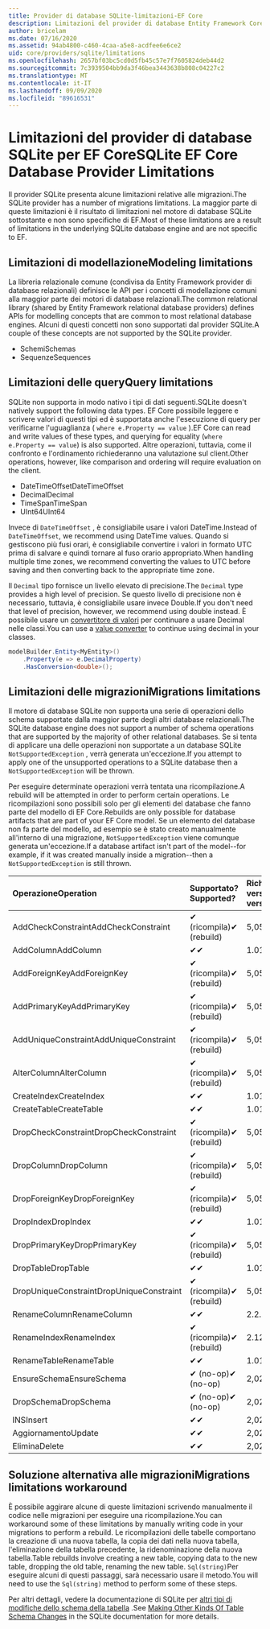 ```yaml
---
title: Provider di database SQLite-limitazioni-EF Core
description: Limitazioni del provider di database Entity Framework Core SQLite rispetto ad altri provider
author: bricelam
ms.date: 07/16/2020
ms.assetid: 94ab4800-c460-4caa-a5e8-acdfee6e6ce2
uid: core/providers/sqlite/limitations
ms.openlocfilehash: 2657bf03bc5cd0d5fb45c57e7f7605824deb44d2
ms.sourcegitcommit: 7c3939504bb9da3f46bea3443638b808c04227c2
ms.translationtype: MT
ms.contentlocale: it-IT
ms.lasthandoff: 09/09/2020
ms.locfileid: "89616531"
---
```

# <a name="sqlite-ef-core-database-provider-limitations"></a><span data-ttu-id="d13ad-103">Limitazioni del provider di database SQLite per EF Core</span><span class="sxs-lookup"><span data-stu-id="d13ad-103">SQLite EF Core Database Provider Limitations</span></span>

<span data-ttu-id="d13ad-104">Il provider SQLite presenta alcune limitazioni relative alle migrazioni.</span><span class="sxs-lookup"><span data-stu-id="d13ad-104">The SQLite provider has a number of migrations limitations.</span></span> <span data-ttu-id="d13ad-105">La maggior parte di queste limitazioni è il risultato di limitazioni nel motore di database SQLite sottostante e non sono specifiche di EF.</span><span class="sxs-lookup"><span data-stu-id="d13ad-105">Most of these limitations are a result of limitations in the underlying SQLite database engine and are not specific to EF.</span></span>

## <a name="modeling-limitations"></a><span data-ttu-id="d13ad-106">Limitazioni di modellazione</span><span class="sxs-lookup"><span data-stu-id="d13ad-106">Modeling limitations</span></span>

<span data-ttu-id="d13ad-107">La libreria relazionale comune (condivisa da Entity Framework provider di database relazionali) definisce le API per i concetti di modellazione comuni alla maggior parte dei motori di database relazionali.</span><span class="sxs-lookup"><span data-stu-id="d13ad-107">The common relational library (shared by Entity Framework relational database providers) defines APIs for modelling concepts that are common to most relational database engines.</span></span> <span data-ttu-id="d13ad-108">Alcuni di questi concetti non sono supportati dal provider SQLite.</span><span class="sxs-lookup"><span data-stu-id="d13ad-108">A couple of these concepts are not supported by the SQLite provider.</span></span>

* <span data-ttu-id="d13ad-109">Schemi</span><span class="sxs-lookup"><span data-stu-id="d13ad-109">Schemas</span></span>
* <span data-ttu-id="d13ad-110">Sequenze</span><span class="sxs-lookup"><span data-stu-id="d13ad-110">Sequences</span></span>

## <a name="query-limitations"></a><span data-ttu-id="d13ad-111">Limitazioni delle query</span><span class="sxs-lookup"><span data-stu-id="d13ad-111">Query limitations</span></span>

<span data-ttu-id="d13ad-112">SQLite non supporta in modo nativo i tipi di dati seguenti.</span><span class="sxs-lookup"><span data-stu-id="d13ad-112">SQLite doesn't natively support the following data types.</span></span> <span data-ttu-id="d13ad-113">EF Core possibile leggere e scrivere valori di questi tipi ed è supportata anche l'esecuzione di query per verificarne l'uguaglianza ( `where e.Property == value` ).</span><span class="sxs-lookup"><span data-stu-id="d13ad-113">EF Core can read and write values of these types, and querying for equality (`where e.Property == value`) is also supported.</span></span> <span data-ttu-id="d13ad-114">Altre operazioni, tuttavia, come il confronto e l'ordinamento richiederanno una valutazione sul client.</span><span class="sxs-lookup"><span data-stu-id="d13ad-114">Other operations, however, like comparison and ordering will require evaluation on the client.</span></span>

* <span data-ttu-id="d13ad-115">DateTimeOffset</span><span class="sxs-lookup"><span data-stu-id="d13ad-115">DateTimeOffset</span></span>
* <span data-ttu-id="d13ad-116">Decimal</span><span class="sxs-lookup"><span data-stu-id="d13ad-116">Decimal</span></span>
* <span data-ttu-id="d13ad-117">TimeSpan</span><span class="sxs-lookup"><span data-stu-id="d13ad-117">TimeSpan</span></span>
* <span data-ttu-id="d13ad-118">UInt64</span><span class="sxs-lookup"><span data-stu-id="d13ad-118">UInt64</span></span>

<span data-ttu-id="d13ad-119">Invece di `DateTimeOffset` , è consigliabile usare i valori DateTime.</span><span class="sxs-lookup"><span data-stu-id="d13ad-119">Instead of `DateTimeOffset`, we recommend using DateTime values.</span></span> <span data-ttu-id="d13ad-120">Quando si gestiscono più fusi orari, è consigliabile convertire i valori in formato UTC prima di salvare e quindi tornare al fuso orario appropriato.</span><span class="sxs-lookup"><span data-stu-id="d13ad-120">When handling multiple time zones, we recommend converting the values to UTC before saving and then converting back to the appropriate time zone.</span></span>

<span data-ttu-id="d13ad-121">Il `Decimal` tipo fornisce un livello elevato di precisione.</span><span class="sxs-lookup"><span data-stu-id="d13ad-121">The `Decimal` type provides a high level of precision.</span></span> <span data-ttu-id="d13ad-122">Se questo livello di precisione non è necessario, tuttavia, è consigliabile usare invece Double.</span><span class="sxs-lookup"><span data-stu-id="d13ad-122">If you don't need that level of precision, however, we recommend using double instead.</span></span> <span data-ttu-id="d13ad-123">È possibile usare un [convertitore di valori](xref:core/modeling/value-conversions) per continuare a usare Decimal nelle classi.</span><span class="sxs-lookup"><span data-stu-id="d13ad-123">You can use a [value converter](xref:core/modeling/value-conversions) to continue using decimal in your classes.</span></span>

``` csharp
modelBuilder.Entity<MyEntity>()
    .Property(e => e.DecimalProperty)
    .HasConversion<double>();
```

## <a name="migrations-limitations"></a><span data-ttu-id="d13ad-124">Limitazioni delle migrazioni</span><span class="sxs-lookup"><span data-stu-id="d13ad-124">Migrations limitations</span></span>

<span data-ttu-id="d13ad-125">Il motore di database SQLite non supporta una serie di operazioni dello schema supportate dalla maggior parte degli altri database relazionali.</span><span class="sxs-lookup"><span data-stu-id="d13ad-125">The SQLite database engine does not support a number of schema operations that are supported by the majority of other relational databases.</span></span> <span data-ttu-id="d13ad-126">Se si tenta di applicare una delle operazioni non supportate a un database SQLite `NotSupportedException` , verrà generata un'eccezione.</span><span class="sxs-lookup"><span data-stu-id="d13ad-126">If you attempt to apply one of the unsupported operations to a SQLite database then a `NotSupportedException` will be thrown.</span></span>

<span data-ttu-id="d13ad-127">Per eseguire determinate operazioni verrà tentata una ricompilazione.</span><span class="sxs-lookup"><span data-stu-id="d13ad-127">A rebuild will be attempted in order to perform certain operations.</span></span> <span data-ttu-id="d13ad-128">Le ricompilazioni sono possibili solo per gli elementi del database che fanno parte del modello di EF Core.</span><span class="sxs-lookup"><span data-stu-id="d13ad-128">Rebuilds are only possible for database artifacts that are part of your EF Core model.</span></span> <span data-ttu-id="d13ad-129">Se un elemento del database non fa parte del modello, ad esempio se è stato creato manualmente all'interno di una migrazione, `NotSupportedException` viene comunque generata un'eccezione.</span><span class="sxs-lookup"><span data-stu-id="d13ad-129">If a database artifact isn't part of the model--for example, if it was created manually inside a migration--then a `NotSupportedException` is still thrown.</span></span>

| <span data-ttu-id="d13ad-130">Operazione</span><span class="sxs-lookup"><span data-stu-id="d13ad-130">Operation</span></span>            | <span data-ttu-id="d13ad-131">Supportato?</span><span class="sxs-lookup"><span data-stu-id="d13ad-131">Supported?</span></span>  | <span data-ttu-id="d13ad-132">Richiede la versione</span><span class="sxs-lookup"><span data-stu-id="d13ad-132">Requires version</span></span> |
|:---------------------|:------------|:-----------------|
| <span data-ttu-id="d13ad-133">AddCheckConstraint</span><span class="sxs-lookup"><span data-stu-id="d13ad-133">AddCheckConstraint</span></span>   | <span data-ttu-id="d13ad-134">✔ (ricompila)</span><span class="sxs-lookup"><span data-stu-id="d13ad-134">✔ (rebuild)</span></span> | <span data-ttu-id="d13ad-135">5,0</span><span class="sxs-lookup"><span data-stu-id="d13ad-135">5.0</span></span>              |
| <span data-ttu-id="d13ad-136">AddColumn</span><span class="sxs-lookup"><span data-stu-id="d13ad-136">AddColumn</span></span>            | <span data-ttu-id="d13ad-137">✔</span><span class="sxs-lookup"><span data-stu-id="d13ad-137">✔</span></span>           | <span data-ttu-id="d13ad-138">1.0</span><span class="sxs-lookup"><span data-stu-id="d13ad-138">1.0</span></span>              |
| <span data-ttu-id="d13ad-139">AddForeignKey</span><span class="sxs-lookup"><span data-stu-id="d13ad-139">AddForeignKey</span></span>        | <span data-ttu-id="d13ad-140">✔ (ricompila)</span><span class="sxs-lookup"><span data-stu-id="d13ad-140">✔ (rebuild)</span></span> | <span data-ttu-id="d13ad-141">5,0</span><span class="sxs-lookup"><span data-stu-id="d13ad-141">5.0</span></span>              |
| <span data-ttu-id="d13ad-142">AddPrimaryKey</span><span class="sxs-lookup"><span data-stu-id="d13ad-142">AddPrimaryKey</span></span>        | <span data-ttu-id="d13ad-143">✔ (ricompila)</span><span class="sxs-lookup"><span data-stu-id="d13ad-143">✔ (rebuild)</span></span> | <span data-ttu-id="d13ad-144">5,0</span><span class="sxs-lookup"><span data-stu-id="d13ad-144">5.0</span></span>              |
| <span data-ttu-id="d13ad-145">AddUniqueConstraint</span><span class="sxs-lookup"><span data-stu-id="d13ad-145">AddUniqueConstraint</span></span>  | <span data-ttu-id="d13ad-146">✔ (ricompila)</span><span class="sxs-lookup"><span data-stu-id="d13ad-146">✔ (rebuild)</span></span> | <span data-ttu-id="d13ad-147">5,0</span><span class="sxs-lookup"><span data-stu-id="d13ad-147">5.0</span></span>              |
| <span data-ttu-id="d13ad-148">AlterColumn</span><span class="sxs-lookup"><span data-stu-id="d13ad-148">AlterColumn</span></span>          | <span data-ttu-id="d13ad-149">✔ (ricompila)</span><span class="sxs-lookup"><span data-stu-id="d13ad-149">✔ (rebuild)</span></span> | <span data-ttu-id="d13ad-150">5,0</span><span class="sxs-lookup"><span data-stu-id="d13ad-150">5.0</span></span>              |
| <span data-ttu-id="d13ad-151">CreateIndex</span><span class="sxs-lookup"><span data-stu-id="d13ad-151">CreateIndex</span></span>          | <span data-ttu-id="d13ad-152">✔</span><span class="sxs-lookup"><span data-stu-id="d13ad-152">✔</span></span>           | <span data-ttu-id="d13ad-153">1.0</span><span class="sxs-lookup"><span data-stu-id="d13ad-153">1.0</span></span>              |
| <span data-ttu-id="d13ad-154">CreateTable</span><span class="sxs-lookup"><span data-stu-id="d13ad-154">CreateTable</span></span>          | <span data-ttu-id="d13ad-155">✔</span><span class="sxs-lookup"><span data-stu-id="d13ad-155">✔</span></span>           | <span data-ttu-id="d13ad-156">1.0</span><span class="sxs-lookup"><span data-stu-id="d13ad-156">1.0</span></span>              |
| <span data-ttu-id="d13ad-157">DropCheckConstraint</span><span class="sxs-lookup"><span data-stu-id="d13ad-157">DropCheckConstraint</span></span>  | <span data-ttu-id="d13ad-158">✔ (ricompila)</span><span class="sxs-lookup"><span data-stu-id="d13ad-158">✔ (rebuild)</span></span> | <span data-ttu-id="d13ad-159">5,0</span><span class="sxs-lookup"><span data-stu-id="d13ad-159">5.0</span></span>              |
| <span data-ttu-id="d13ad-160">DropColumn</span><span class="sxs-lookup"><span data-stu-id="d13ad-160">DropColumn</span></span>           | <span data-ttu-id="d13ad-161">✔ (ricompila)</span><span class="sxs-lookup"><span data-stu-id="d13ad-161">✔ (rebuild)</span></span> | <span data-ttu-id="d13ad-162">5,0</span><span class="sxs-lookup"><span data-stu-id="d13ad-162">5.0</span></span>              |
| <span data-ttu-id="d13ad-163">DropForeignKey</span><span class="sxs-lookup"><span data-stu-id="d13ad-163">DropForeignKey</span></span>       | <span data-ttu-id="d13ad-164">✔ (ricompila)</span><span class="sxs-lookup"><span data-stu-id="d13ad-164">✔ (rebuild)</span></span> | <span data-ttu-id="d13ad-165">5,0</span><span class="sxs-lookup"><span data-stu-id="d13ad-165">5.0</span></span>              |
| <span data-ttu-id="d13ad-166">DropIndex</span><span class="sxs-lookup"><span data-stu-id="d13ad-166">DropIndex</span></span>            | <span data-ttu-id="d13ad-167">✔</span><span class="sxs-lookup"><span data-stu-id="d13ad-167">✔</span></span>           | <span data-ttu-id="d13ad-168">1.0</span><span class="sxs-lookup"><span data-stu-id="d13ad-168">1.0</span></span>              |
| <span data-ttu-id="d13ad-169">DropPrimaryKey</span><span class="sxs-lookup"><span data-stu-id="d13ad-169">DropPrimaryKey</span></span>       | <span data-ttu-id="d13ad-170">✔ (ricompila)</span><span class="sxs-lookup"><span data-stu-id="d13ad-170">✔ (rebuild)</span></span> | <span data-ttu-id="d13ad-171">5,0</span><span class="sxs-lookup"><span data-stu-id="d13ad-171">5.0</span></span>              |
| <span data-ttu-id="d13ad-172">DropTable</span><span class="sxs-lookup"><span data-stu-id="d13ad-172">DropTable</span></span>            | <span data-ttu-id="d13ad-173">✔</span><span class="sxs-lookup"><span data-stu-id="d13ad-173">✔</span></span>           | <span data-ttu-id="d13ad-174">1.0</span><span class="sxs-lookup"><span data-stu-id="d13ad-174">1.0</span></span>              |
| <span data-ttu-id="d13ad-175">DropUniqueConstraint</span><span class="sxs-lookup"><span data-stu-id="d13ad-175">DropUniqueConstraint</span></span> | <span data-ttu-id="d13ad-176">✔ (ricompila)</span><span class="sxs-lookup"><span data-stu-id="d13ad-176">✔ (rebuild)</span></span> | <span data-ttu-id="d13ad-177">5,0</span><span class="sxs-lookup"><span data-stu-id="d13ad-177">5.0</span></span>              |
| <span data-ttu-id="d13ad-178">RenameColumn</span><span class="sxs-lookup"><span data-stu-id="d13ad-178">RenameColumn</span></span>         | <span data-ttu-id="d13ad-179">✔</span><span class="sxs-lookup"><span data-stu-id="d13ad-179">✔</span></span>           | <span data-ttu-id="d13ad-180">2.2.2</span><span class="sxs-lookup"><span data-stu-id="d13ad-180">2.2.2</span></span>            |
| <span data-ttu-id="d13ad-181">RenameIndex</span><span class="sxs-lookup"><span data-stu-id="d13ad-181">RenameIndex</span></span>          | <span data-ttu-id="d13ad-182">✔ (ricompila)</span><span class="sxs-lookup"><span data-stu-id="d13ad-182">✔ (rebuild)</span></span> | <span data-ttu-id="d13ad-183">2.1</span><span class="sxs-lookup"><span data-stu-id="d13ad-183">2.1</span></span>              |
| <span data-ttu-id="d13ad-184">RenameTable</span><span class="sxs-lookup"><span data-stu-id="d13ad-184">RenameTable</span></span>          | <span data-ttu-id="d13ad-185">✔</span><span class="sxs-lookup"><span data-stu-id="d13ad-185">✔</span></span>           | <span data-ttu-id="d13ad-186">1.0</span><span class="sxs-lookup"><span data-stu-id="d13ad-186">1.0</span></span>              |
| <span data-ttu-id="d13ad-187">EnsureSchema</span><span class="sxs-lookup"><span data-stu-id="d13ad-187">EnsureSchema</span></span>         | <span data-ttu-id="d13ad-188">✔ (no-op)</span><span class="sxs-lookup"><span data-stu-id="d13ad-188">✔ (no-op)</span></span>   | <span data-ttu-id="d13ad-189">2,0</span><span class="sxs-lookup"><span data-stu-id="d13ad-189">2.0</span></span>              |
| <span data-ttu-id="d13ad-190">DropSchema</span><span class="sxs-lookup"><span data-stu-id="d13ad-190">DropSchema</span></span>           | <span data-ttu-id="d13ad-191">✔ (no-op)</span><span class="sxs-lookup"><span data-stu-id="d13ad-191">✔ (no-op)</span></span>   | <span data-ttu-id="d13ad-192">2,0</span><span class="sxs-lookup"><span data-stu-id="d13ad-192">2.0</span></span>              |
| <span data-ttu-id="d13ad-193">INS</span><span class="sxs-lookup"><span data-stu-id="d13ad-193">Insert</span></span>               | <span data-ttu-id="d13ad-194">✔</span><span class="sxs-lookup"><span data-stu-id="d13ad-194">✔</span></span>           | <span data-ttu-id="d13ad-195">2,0</span><span class="sxs-lookup"><span data-stu-id="d13ad-195">2.0</span></span>              |
| <span data-ttu-id="d13ad-196">Aggiornamento</span><span class="sxs-lookup"><span data-stu-id="d13ad-196">Update</span></span>               | <span data-ttu-id="d13ad-197">✔</span><span class="sxs-lookup"><span data-stu-id="d13ad-197">✔</span></span>           | <span data-ttu-id="d13ad-198">2,0</span><span class="sxs-lookup"><span data-stu-id="d13ad-198">2.0</span></span>              |
| <span data-ttu-id="d13ad-199">Elimina</span><span class="sxs-lookup"><span data-stu-id="d13ad-199">Delete</span></span>               | <span data-ttu-id="d13ad-200">✔</span><span class="sxs-lookup"><span data-stu-id="d13ad-200">✔</span></span>           | <span data-ttu-id="d13ad-201">2,0</span><span class="sxs-lookup"><span data-stu-id="d13ad-201">2.0</span></span>              |

## <a name="migrations-limitations-workaround"></a><span data-ttu-id="d13ad-202">Soluzione alternativa alle migrazioni</span><span class="sxs-lookup"><span data-stu-id="d13ad-202">Migrations limitations workaround</span></span>

<span data-ttu-id="d13ad-203">È possibile aggirare alcune di queste limitazioni scrivendo manualmente il codice nelle migrazioni per eseguire una ricompilazione.</span><span class="sxs-lookup"><span data-stu-id="d13ad-203">You can workaround some of these limitations by manually writing code in your migrations to perform a rebuild.</span></span> <span data-ttu-id="d13ad-204">Le ricompilazioni delle tabelle comportano la creazione di una nuova tabella, la copia dei dati nella nuova tabella, l'eliminazione della tabella precedente, la ridenominazione della nuova tabella.</span><span class="sxs-lookup"><span data-stu-id="d13ad-204">Table rebuilds involve creating a new table, copying data to the new table, dropping the old table, renaming the new table.</span></span> <span data-ttu-id="d13ad-205">`Sql(string)`Per eseguire alcuni di questi passaggi, sarà necessario usare il metodo.</span><span class="sxs-lookup"><span data-stu-id="d13ad-205">You will need to use the `Sql(string)` method to perform some of these steps.</span></span>

<span data-ttu-id="d13ad-206">Per altri dettagli, vedere la documentazione di SQLite per [altri tipi di modifiche dello schema della tabella](https://sqlite.org/lang_altertable.html#otheralter) .</span><span class="sxs-lookup"><span data-stu-id="d13ad-206">See [Making Other Kinds Of Table Schema Changes](https://sqlite.org/lang_altertable.html#otheralter) in the SQLite documentation for more details.</span></span>
